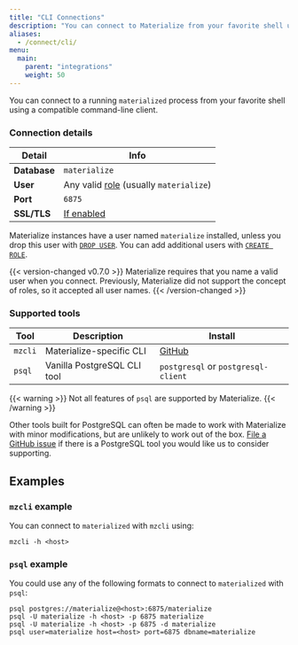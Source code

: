 ```yaml
---
title: "CLI Connections"
description: "You can connect to Materialize from your favorite shell using compatible tools, like mzcli or psql."
aliases:
  - /connect/cli/
menu:
  main:
    parent: "integrations"
    weight: 50
---
```


You can connect to a running `materialized` process from your favorite shell
using a compatible command-line client.

### Connection details

Detail | Info
-------|------
**Database** | `materialize`
**User** | Any valid [role](/sql/create-role) (usually `materialize`)
**Port** | `6875`
**SSL/TLS** | [If enabled](/cli/#tls-encryption)

Materialize instances have a user named `materialize` installed, unless you drop
this user with [`DROP USER`](/sql/drop-user). You can add additional users with
[`CREATE ROLE`](/sql/create-role).

{{< version-changed v0.7.0 >}}
Materialize requires that you name a valid user when you connect. Previously,
Materialize did not support the concept of roles, so it accepted all user names.
{{< /version-changed >}}

### Supported tools

Tool | Description | Install
-----|-------------|--------
`mzcli` | Materialize-specific CLI | [GitHub](https://github.com/MaterializeInc/mzcli#quick-start)
`psql` | Vanilla PostgreSQL CLI tool | `postgresql` or `postgresql-client`

{{< warning >}}
Not all features of `psql` are supported by Materialize.
{{< /warning >}}

Other tools built for PostgreSQL can often be made to work with Materialize with
minor modifications, but are unlikely to work out of the box.
[File a GitHub issue](https://github.com/MaterializeInc/materialize/issues/new?labels=C-feature&template=feature.md)
if there is a PostgreSQL tool you would like us to consider supporting.

## Examples

### `mzcli` example

You can connect to `materialized` with `mzcli` using:

```shell
mzcli -h <host>
```

### `psql` example

You could use any of the following formats to connect to `materialized` with `psql`:

```shell
psql postgres://materialize@<host>:6875/materialize
psql -U materialize -h <host> -p 6875 materialize
psql -U materialize -h <host> -p 6875 -d materialize
psql user=materialize host=<host> port=6875 dbname=materialize
```
